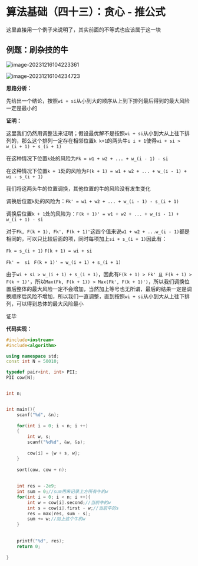 # 算法基础（四十三）：贪心 - 推公式

这里直接用一个例子来说明了，其实前面的不等式也应该属于这一块

## 例题：刷杂技的牛

![image-20231216104223361](https://typora-1310242472.cos.ap-nanjing.myqcloud.com/typora_img/image-20231216104223361.png)

![image-20231216104234723](https://typora-1310242472.cos.ap-nanjing.myqcloud.com/typora_img/image-20231216104234723.png)

**思路分析：**

先给出一个结论，按照`wi + si`从小到大的顺序从上到下排列最后得到的最大风险一定是最小的

**证明：**

这里我们仍然用调整法来证明；假设最优解不是按照`wi + si`从小到大从上往下排列的，那么这个排列一定存在相邻位置`k k+1`的两头牛`i i + 1`使得`wi + si > w_(i + 1) + s_(i + 1)`

在这种情况下位置`k`处的风险为`Fk = w1 + w2 + ... + w_(i - 1) - si`

在这种情况下位置`k + 1`处的风险为`F(k + 1) = w1 + w2 + ... + w_(i - 1) + wi - s_(i + 1) `

我们将这两头牛的位置调换，其他位置的牛的风险没有发生变化

调换后位置`k`处的风险为：`Fk' = w1 + w2 + ... + w_(i - 1) - s_(i + 1)`

调换后位置`k + 1`处的风险为：`F(k + 1)' = w1 + w2 + ... + w_(i - 1) + w_(i + 1) - si`

对于`Fk, F(k + 1), Fk', F(k + 1)'`这四个值来说`w1 + w2 + ...w_(i - 1)`都是相同的，可以只比较后面的项，同时每项加上`si + s_(i + 1)`因此有：

`Fk = s_(i + 1)` 	`F(k + 1) = wi + si `

`Fk' =  si `   	`F(k + 1)' = w_(i + 1) + s_(i + 1)`

由于`wi + si > w_(i + 1) + s_(i + 1)`，因此有`F(k + 1) > Fk' 且 F(k + 1) > F(k + 1)'`，所以`Max(Fk, F(k + 1)) > Max(Fk', F(k + 1)')`，所以我们调换位置后整体的最大风险一定不会增加，当然加上等号也无所谓，最后的结果一定是调换顺序后风险不增加，所以我们一直调整，直到按照`wi + si`从小到大从上往下排列，可以得到总体的最大风险最小

证毕

**代码实现：**

```cpp
#include<iostream>
#include<algorithm>

using namespace std;
const int N = 50010;

typedef pair<int, int> PII;
PII cow[N];


int n;


int main(){
    scanf("%d", &n);
    
    for(int i = 0; i < n; i ++) 
    {
        int w, s;
        scanf("%d%d", &w, &s);
        
        cow[i] = {w + s, w};
    }
    
    sort(cow, cow + n);
    
    
    int res = -2e9;
    int sum = 0;//sum用来记录上方所有牛的w
    for(int i = 0; i < n; i ++){
        int w = cow[i].second;//当前牛的w
        int s = cow[i].first - w;//当前牛的s
        res = max(res, sum - s);
        sum += w;//加上这个牛的w
    }
    
    
    printf("%d", res);
    return 0;
    
}
```

